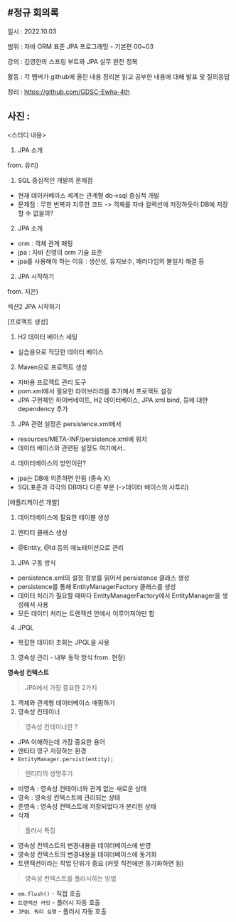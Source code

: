 #정규 회의록
---
일시 : 2022.10.03

범위 : 자바 ORM 표준 JPA 프로그래밍 - 기본편 00~03

강의 : 김영한의 스프링 부트와 JPA 실무 완전 정복

활동 : 각 멤버가 github에 올린 내용 정리본 읽고 공부한 내용에 대해 발표 및 질의응답

정리 : https://github.com/GDSC-Ewha-4th

사진 : 
---
<스터디 내용>

1. JPA 소개

from. 유리)

1. SQL 중심적인 개발의 문제점
 - 현재 데이커베이스 세계는 관계형 db->sql 중심적 개발
 - 문제점 : 무한 반복과 지루한 코드
 -> 객체를 자바 컬렉션에 저장하듯이 DB에 저장할 수 없을까?
2. JPA 소개
 - orm : 객체 관계 매핑
 - jpa : 자바 진영의 orm 기술 표준
 - jpa를 사용해야 하는 이유 : 생산성, 유지보수, 패러다임의 불일치 해결 등

2. JPA 시작하기

from. 지은)

섹션2 JPA 시작하기

[프로젝트 생성]

1. H2 데이터 베이스 세팅
- 실습용으로 적당한 데이터 베이스

2. Maven으로 프로젝트 생성
- 자바용 프로젝트 관리 도구
- pom.xml에서 필요한 라이브러리를 추가해서 프로젝트 설정
- JPA 구현체인 하이버네이트, H2 데이터베이스, JPA xml bind, 등에 대한 dependency 추가

3. JPA 관련 설정은 persistence.xml에서
- resources/META-INF/persistence.xml에 위치
- 데이터 베이스와 관련된 설정도 여기에서..

4. 데이터베이스의 방언이란?
- jpa는 DB에 의존하면 안됨 (종속 X)
- SQL표준과 각각의 DB마다 다른 부분 (->데이터 베이스의 사투리)

[애플리케이션 개발]

1. 데이터베이스에 필요한 테이블 생성

2. 엔티티 클래스 생성
- @Entity, @Id 등의 애노테이션으로 관리

3. JPA 구동 방식
- persistence.xml의 설정 정보를 읽어서 persistence 클래스 생성
- persistence를 통해 EntityManagerFactory 클래스를 생성
- 데이터 처리가 필요할 때마다 EntityManagerFactory에서 EntityManager을 생성해서 사용
- 모든 데이터 처리는 트랜잭션 안에서 이루어져야만 함

4. JPQL
- 복잡한 데이터 조회는 JPQL을 사용



3. 영속성 관리 - 내부 동작 방식
from. 현정)

 **영속성 컨텍스트**

> JPA에서 가장 중요한 2가지
> 
1. 객체와 관계형 데이터베이스 매핑하기
2. 영속성 컨테이너

> 영속성 컨테이너란 ?
> 
- JPA 이해하는데 가장 중요한 용어
- 엔티티 영구 저장하는 환경
- `EntityManager.persist(entity);`

> 엔티티의 생명주기
> 
- 비영속  : 영속성 컨테이너와 관계 없는 새로운 상태
- 영속 : 영속성 컨텍스트에 관리되는 상태
- 준영속  : 영속성 컨텍스트에 저장되었다가 분리된 상태
- 삭제

> 플러시 특징
> 
- 영속성 컨텍스트의 변경내용을 데이터베이스에 반영
- 영속성 컨텍스트의 변경내용을 데이터베이스에 동기화
- 트랜잭션이라는 작업 단위가 중요 (커밋 직전에만 동기화하면 됨)

> 영속성 컨텍스트를 플러시하는 방법
> 
- `em.flush()` - 직접 호출
- `트랜잭션 커밋` - 플러시 자동 호출
- `JPQL 쿼리 실행` - 플러시 자동 호출
